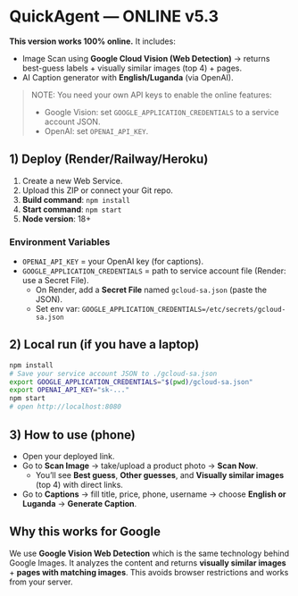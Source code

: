 
# QuickAgent — ONLINE v5.3

**This version works 100% online.** It includes:

- Image Scan using **Google Cloud Vision (Web Detection)** → returns best-guess labels + visually similar images (top 4) + pages.
- AI Caption generator with **English/Luganda** (via OpenAI).

> NOTE: You need your own API keys to enable the online features:
> - Google Vision: set `GOOGLE_APPLICATION_CREDENTIALS` to a service account JSON.
> - OpenAI: set `OPENAI_API_KEY`.

## 1) Deploy (Render/Railway/Heroku)

1. Create a new Web Service.
2. Upload this ZIP or connect your Git repo.
3. **Build command**: `npm install`
4. **Start command**: `npm start`
5. **Node version**: 18+

### Environment Variables
- `OPENAI_API_KEY` = your OpenAI key (for captions).
- `GOOGLE_APPLICATION_CREDENTIALS` = path to service account file (Render: use a Secret File).
  - On Render, add a **Secret File** named `gcloud-sa.json` (paste the JSON).
  - Set env var: `GOOGLE_APPLICATION_CREDENTIALS=/etc/secrets/gcloud-sa.json`

## 2) Local run (if you have a laptop)
```bash
npm install
# Save your service account JSON to ./gcloud-sa.json
export GOOGLE_APPLICATION_CREDENTIALS="$(pwd)/gcloud-sa.json"
export OPENAI_API_KEY="sk-..."
npm start
# open http://localhost:8080
```

## 3) How to use (phone)
- Open your deployed link.
- Go to **Scan Image** → take/upload a product photo → **Scan Now**.
  - You’ll see **Best guess**, **Other guesses**, and **Visually similar images** (top 4) with direct links.
- Go to **Captions** → fill title, price, phone, username → choose **English or Luganda** → **Generate Caption**.

## Why this works for Google
We use **Google Vision Web Detection** which is the same technology behind Google Images.
It analyzes the content and returns **visually similar images** + **pages with matching images**.
This avoids browser restrictions and works from your server.

